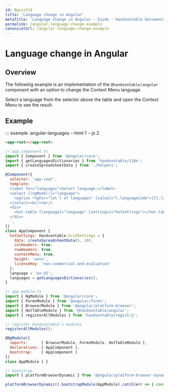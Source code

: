 ```yaml
---
id: 0gszzt14
title: 'Language change in Angular'
metaTitle: 'Language change in Angular - Guide - Handsontable Documentation'
permalink: /angular-language-change-example
canonicalUrl: /angular-language-change-example
---
```


# Language change in Angular

## Overview
The following example is an implementation of the `@handsontable/angular` component with an option to change the Context Menu language.

Select a language from the selector above the table and open the Context Menu to see the result.

## Example
::: example :angular-languages --html 1 --js 2
```html
<app-root></app-root>
```
```js
// app.component.ts
import { Component } from '@angular/core';
import { getLanguagesDictionaries } from 'handsontable/i18n';
import { createSpreadsheetData } from './helpers';

@Component({
  selector: 'app-root',
  template: `
  <label for="languages">Select language:</label>
  <select [(ngModel)]="language">
    <option *ngFor="let l of languages" [value]="l.languageCode">{{l.languageCode}}</option>
  </select><br/><br/>
  <div>
    <hot-table [language]="language" [settings]="hotSettings"></hot-table>
  </div>
  `,
})
class AppComponent {
  hotSettings: Handsontable.GridSettings = {
    data: createSpreadsheetData(5, 10),
    colHeaders: true,
    rowHeaders: true,
    contextMenu: true,
    height: 'auto',
    licenseKey: 'non-commercial-and-evaluation'
  };
  language = 'en-US';
  languages = getLanguagesDictionaries();
}

// app.module.ts
import { NgModule } from '@angular/core';
import { FormsModule } from '@angular/forms';
import { BrowserModule } from '@angular/platform-browser';
import { HotTableModule } from '@handsontable/angular';
import { registerAllModules } from 'handsontable/registry';

// register Handsontable's modules
registerAllModules();

@NgModule({
  imports:      [ BrowserModule, FormsModule, HotTableModule ],
  declarations: [ AppComponent ],
  bootstrap:    [ AppComponent ]
})
class AppModule { }

// bootstrap
import { platformBrowserDynamic } from '@angular/platform-browser-dynamic';

platformBrowserDynamic().bootstrapModule(AppModule).catch(err => { console.error(err) });
```
